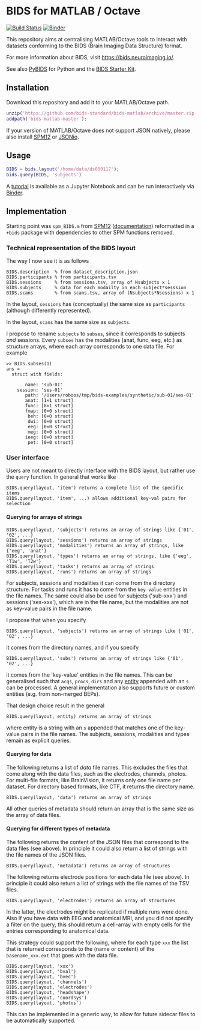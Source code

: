 # BIDS for MATLAB / Octave
[![Build Status](https://travis-ci.com/bids-standard/bids-matlab.svg?branch=master)](https://travis-ci.com/bids-standard/bids-matlab)
[![Binder](https://mybinder.org/badge_logo.svg)](https://mybinder.org/v2/gh/bids-standard/bids-matlab/master?filepath=examples/tutorial.ipynb)

This repository aims at centralising MATLAB/Octave tools to interact with datasets conforming to the BIDS (Brain Imaging Data Structure) format.

For more information about BIDS, visit https://bids.neuroimaging.io/.

See also [PyBIDS](https://github.com/bids-standard/pybids) for Python and the [BIDS Starter Kit](https://github.com/bids-standard/bids-starter-kit).

## Installation

Download this repository and add it to your MATLAB/Octave path.

```Matlab
unzip('https://github.com/bids-standard/bids-matlab/archive/master.zip');
addpath('bids-matlab-master');
```
If your version of MATLAB/Octave does not support JSON natively, please also install [SPM12](https://www.fil.ion.ucl.ac.uk/spm/software/spm12/) or [JSONio](https://github.com/gllmflndn/JSONio).

## Usage

```Matlab
BIDS = bids.layout('/home/data/ds000117');
bids.query(BIDS, 'subjects')
```

A [tutorial](https://github.com/bids-standard/bids-matlab/blob/master/examples/tutorial.ipynb) is available as a Jupyter Notebook and can be run interactively via [Binder](https://mybinder.org/v2/gh/bids-standard/bids-matlab/master?filepath=examples/tutorial.ipynb).

## Implementation

Starting point was `spm_BIDS.m` from [SPM12](https://github.com/spm/spm12) ([documentation](https://en.wikibooks.org/wiki/SPM/BIDS#BIDS_parser_and_queries)) reformatted in a `+bids` package with dependencies to other SPM functions removed.

### Technical representation of the BIDS layout

The way I now see it is as follows

```
BIDS.description  % from dataset_description.json
BIDS.participants % from participants.tsv
BIDS.sessions     % from sessions.tsv, array of Nsubjects x 1
BIDS.subjects     % data for each modailty in each subject*sesssion
BIDS.scans        % from scans.tsv, array of (Nsubjects*Nsessions) x 1
```

In the layout, `sessions` has (conceptually) the same size as `participants` (although differently represented).

In the layout, `scans` has the same size as `subjects`.

I propose to rename `subjects` to `subses`, since it corresponds to subjects _and_ sessions. Every `subses` has the modalities (anat, func, eeg, etc.) as structure arrays, where each array corresponds to one data file. For example

```
>> BIDS.subses(1)
ans =
  struct with fields:

       name: 'sub-01'
    session: 'ses-01'
       path: '/Users/roboos/tmp/bids-examples/synthetic/sub-01/ses-01'
       anat: [1×1 struct]
       func: [8×1 struct]
       fmap: [0×0 struct]
        beh: [0×0 struct]
        dwi: [0×0 struct]
        eeg: [0×0 struct]
        meg: [0×0 struct]
       ieeg: [0×0 struct]
        pet: [0×0 struct]
```

### User interface

Users are not meant to directly interface with the BIDS layout, but rather use the `query` function. In general that works like

```
BIDS.query(layout, 'item') returns a complete list of the specific items
BIDS.query(layout, 'item', ...) allows additional key-val pairs for selection
```

#### Querying for arrays of strings

```
BIDS.query(layout, 'subjects') returns an array of strings like {'01', '02', ...}
BIDS.query(layout, 'sessions') returns an array of strings
BIDS.query(layout, 'modalities') returns an array of strings, like {'eeg', 'anat'}
BIDS.query(layout, 'types') returns an array of strings, like {'eeg', 'T1w', 'T2w'}
BIDS.query(layout, 'tasks') returns an array of strings
BIDS.query(layout, 'runs') returns an array of strings
```

For subjects, sessions and modalities it can come from the directory structure. For tasks and runs it has to come from the `key-value` entities in the file names. The same could also be used for subjects ('sub-xxx') and sessions ('ses-xxx'), which are in the file name, but the modalities are not as key-value pairs in the file name.

I propose that when you specify

```
BIDS.query(layout, 'subjects') returns an array of strings like {'01', '02', ...}
```

it comes from the directory names, and if you specify

```
BIDS.query(layout, 'subs') returns an array of strings like {'01', '02', ...}
```

it comes from the 'key-value' entities in the file names. This can be generalised such that `acqs`, `procs`, `dirs` and any [entity](https://bids-specification.readthedocs.io/en/stable/99-appendices/04-entity-table.html) appended with an `s` can be processed. A general implementation also supports future or custom entities (e.g. from non-merged BEPs).

That design choice result in the general

```
BIDS.query(layout, entity) returns an array of strings
```

where entity is a string with an `s` appended that matches one of the key-value pairs in the file names. The subjects, sessions, modalities and types remain as explicit queries.

#### Querying for data

The following returns a list of _data_ file names. This excludes the files that come along with the data files, such as the electrodes, channels, photos. For multi-file formats, like BrainVision, it returns only one file name per dataset. For directory based formats, like CTF, it returns the directory name.

```
BIDS.query(layout, 'data') returns an array of strings
```

All other queries of metadata should return an array that is the same size as the array of data files.

#### Querying for different types of metadata

The following returns the content of the JSON files that correspond to the data files (see above). In principle it could also return a list of strings with the file names of the JSON files.

```
BIDS.query(layout, 'metadata') returns an array of structures
```

The following returns electrode positions for each data file (see above). In principle it could also return a list of strings with the file names of the TSV files.

```
BIDS.query(layout, 'electrodes') returns an array of structures
```

In the latter, the electrodes might be replicated if multiple runs were done. Also if you have data with EEG and anatomical MRI, and you did not specify a filter on the query, this should return a cell-array with empty cells for the entries corresponding to anatomical data.

This strategy could support the following, where for each type `xxx` the list that is returned corresponds to the (name or content) of the `basename_xxx.ext` that goes with the data file.

```
BIDS.query(layout, 'xxx')
BIDS.query(layout, 'bval')
BIDS.query(layout, 'bvec')
BIDS.query(layout, 'channels')
BIDS.query(layout, 'electrodes')
BIDS.query(layout, 'headshape')
BIDS.query(layout, 'coordsys')
BIDS.query(layout, 'photos')
```

This can be implemented in a generic way, to allow for future sidecar files to be automatically supported.
